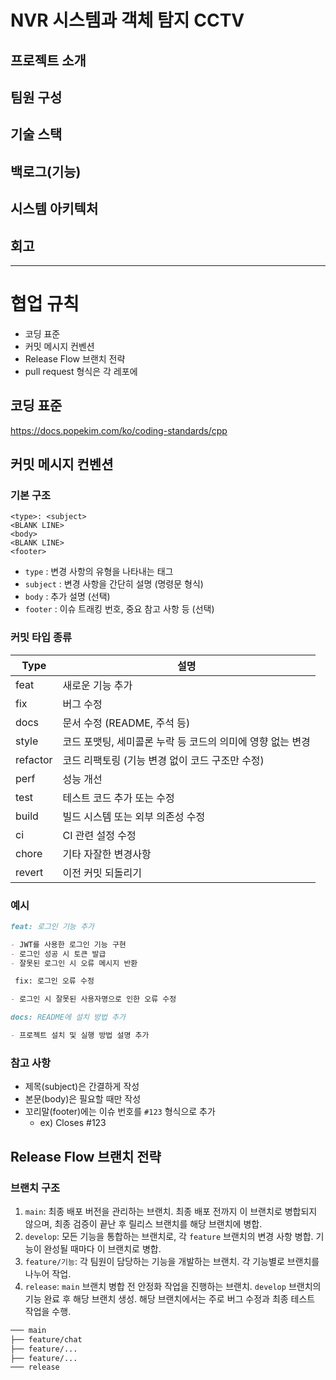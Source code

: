 
# NVR 시스템과 객체 탐지 CCTV
## 프로젝트 소개

## 팀원 구성

## 기술 스택

## 백로그(기능)

## 시스템 아키텍처

## 회고

---------------------------------------
# 협업 규칙

- 코딩 표준
- 커밋 메시지 컨벤션
- Release Flow 브랜치 전략
- pull request 형식은 각 레포에

## 코딩 표준

https://docs.popekim.com/ko/coding-standards/cpp

## 커밋 메시지 컨벤션

### 기본 구조

```
<type>: <subject>
<BLANK LINE>
<body>
<BLANK LINE>
<footer>
```

- `type` : 변경 사항의 유형을 나타내는 태그
- `subject` : 변경 사항을 간단히 설명 (명령문 형식)
- `body` : 추가 설명 (선택)
- `footer` : 이슈 트래킹 번호, 중요 참고 사항 등 (선택)

### 커밋 타입 종류

| Type | 설명 |
| --- | --- |
| feat | 새로운 기능 추가 |
| fix | 버그 수정 |
| docs | 문서 수정 (README, 주석 등) |
| style | 코드 포맷팅, 세미콜론 누락 등 코드의 의미에 영향 없는 변경 |
| refactor | 코드 리팩토링 (기능 변경 없이 코드 구조만 수정) |
| perf | 성능 개선 |
| test | 테스트 코드 추가 또는 수정 |
| build | 빌드 시스템 또는 외부 의존성 수정 |
| ci | CI 관련 설정 수정 |
| chore | 기타 자잘한 변경사항 |
| revert | 이전 커밋 되돌리기 |

### **예시**

```markdown
feat: 로그인 기능 추가

- JWT를 사용한 로그인 기능 구현
- 로그인 성공 시 토큰 발급
- 잘못된 로그인 시 오류 메시지 반환
```

```markdown
 fix: 로그인 오류 수정

- 로그인 시 잘못된 사용자명으로 인한 오류 수정
```

```markdown
docs: README에 설치 방법 추가

- 프로젝트 설치 및 실행 방법 설명 추가
```

### **참고 사항**

- 제목(subject)은 간결하게 작성
- 본문(body)은 필요할 때만 작성
- 꼬리말(footer)에는 이슈 번호를 `#123` 형식으로 추가
    - ex) Closes #123

## Release Flow 브랜치 전략

### 브랜치 구조

1. `main`: 최종 배포 버전을 관리하는 브랜치. 최종 배포 전까지 이 브랜치로 병합되지 않으며, 최종 검증이 끝난 후 릴리스 브랜치를 해당 브랜치에 병합.
2. `develop`: 모든 기능을 통합하는 브랜치로, 각 `feature` 브랜치의 변경 사항 병합. 기능이 완성될 때마다 이 브랜치로 병합.
3. `feature/기능`: 각 팀원이 담당하는 기능을 개발하는 브랜치. 각 기능별로 브랜치를 나누어 작업.
4. `release`: `main` 브랜치 병합 전 안정화 작업을 진행하는 브랜치. `develop` 브랜치의 기능 완료 후 해당 브랜치 생성. 해당 브랜치에서는 주로 버그 수정과 최종 테스트 작업을 수행.

```markdown
─── main
├── feature/chat
├── feature/...
├── feature/...
─── release
```
